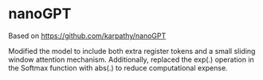 # nanoGPT

Based on https://github.com/karpathy/nanoGPT

Modified the model to include both extra register tokens and a small sliding window attention mechanism. Additionally, replaced the exp(.) operation in the Softmax function with abs(.) to reduce computational expense.
